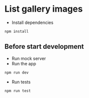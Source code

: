 # List gallery images

- Install dependencies
```bash
npm install
```

## Before start development
- Run mock server
- Run the app
```bash
npm run dev
```

- Run tests
```bash
npm run test
```
